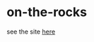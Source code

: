 # on-the-rocks
see the site <a href="https://nicolettebell.github.io/on-the-rocks/index.html">here</a>
